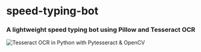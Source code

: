 # speed-typing-bot

### A lightweight speed typing bot using Pillow and Tesseract OCR

<img src="https://nanonets.com/blog/content/images/2019/12/Tesseract.gif" alt="Tesseract OCR in Python with Pytesseract &amp; OpenCV"/>
